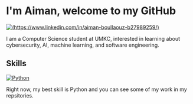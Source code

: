 # I'm Aiman, welcome to my GitHub

<a href="https://www.linkedin.com/in/aiman-boullaouz-b27989259/">
    <img src="https://img.shields.io/badge/-LinkedIn-0072b1?&style=for-the-badge&logo=linkedin&logoColor=white" alt="(https://www.linkedin.com/in/aiman-boullaouz-b27989259/)" >
</a>

I am a Computer Science student at UMKC, interested in learning about cybersecurity, AI, machine learning, and software engineering. 

## Skills
[![Python](https://img.shields.io/badge/Python-3.x-blue.svg)](https://www.python.org/)

Right now, my best skill is Python and you can see some of my work in my repsitories.
